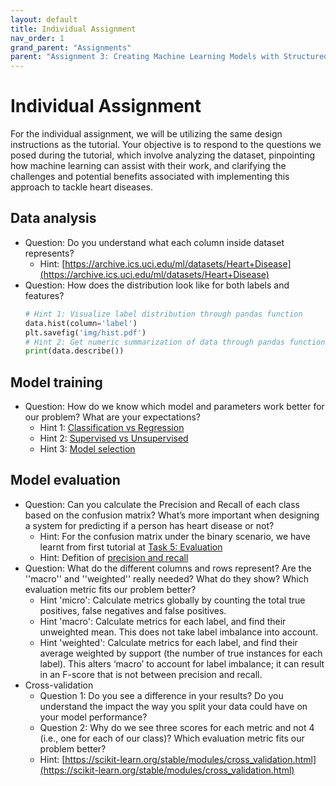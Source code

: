 ```yaml
---
layout: default
title: Individual Assignment
nav_order: 1
grand_parent: "Assignments"
parent: "Assignment 3: Creating Machine Learning Models with Structured Data"
---
```


# Individual Assignment

For the individual assignment, we will be utilizing the same design instructions as the tutorial. Your objective is to respond to the questions we posed during the tutorial, which involve analyzing the dataset, pinpointing how machine learning can assist with their work, and clarifying the challenges and potential benefits associated with implementing this approach to tackle heart diseases.

## Data analysis
- Question: Do you understand what each column inside dataset represents?
  - Hint: [https://archive.ics.uci.edu/ml/datasets/Heart+Disease](https://archive.ics.uci.edu/ml/datasets/Heart+Disease)
- Question: How does the distribution look like for both labels and features?
  ```python
  # Hint 1: Visualize label distribution through pandas function
  data.hist(column='label')
  plt.savefig('img/hist.pdf')
  # Hint 2: Get numeric summarization of data through pandas function
  print(data.describe())
  ```

## Model training
- Question: How do we know which model and parameters work better for our problem?
What are your expectations?
  - Hint 1: [Classification vs Regression](https://ml4design.com/lectures/Lecture-2/)
  - Hint 2: [Supervised vs Unsupervised](https://ml4design.com/lectures/Lecture-2/)
  - Hint 3: [Model selection](https://scikit-learn.org/stable/model_selection.html)

## Model evaluation
- Question: Can you calculate the Precision and Recall of each class based on the confusion matrix? What’s more important when designing a system for predicting if a person has heart disease or not?
  - Hint: For the confusion matrix under the binary scenario, we have learnt from first tutorial at [Task 5: Evaluation](https://ml4design.com/tutorials/teachable-machine-module/tutorial/#task-5-evaluation)
  - Hint: Defition of [precision and recall](https://scikit-learn.org/stable/auto_examples/model_selection/plot_precision_recall.html)
- Question:  What do the different columns and rows represent? Are the ''macro'' and ''weighted'' really needed? What do they show? Which evaluation metric fits our problem better?
  - Hint 'micro': Calculate metrics globally by counting the total true positives, false negatives and false positives.
  - Hint 'macro': Calculate metrics for each label, and find their unweighted mean. This does not take label imbalance into account.
  - Hint 'weighted': Calculate metrics for each label, and find their average weighted by support (the number of true instances for each label). This alters ‘macro’ to account for label imbalance; it can result in an F-score that is not between precision and recall.
- Cross-validation
  - Question 1: Do you see a difference in your results? Do you understand the impact the way you split your data could have on your model performance?
  - Question 2: Why do we see three scores for each metric and not 4 (i.e., one for each of our class)? Which evaluation metric fits our problem better?
  - Hint: [https://scikit-learn.org/stable/modules/cross_validation.html](https://scikit-learn.org/stable/modules/cross_validation.html)